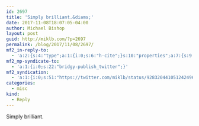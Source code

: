 ```yaml
---
id: 2697
title: 'Simply brilliant.&diams;'
date: 2017-11-08T18:07:05-04:00
author: Michael Bishop
layout: post
guid: http://miklb.com/?p=2697
permalink: /blog/2017/11/08/2697/
mf2_in-reply-to:
  - 'a:2:{s:4:"type";a:1:{i:0;s:6:"h-cite";}s:10:"properties";a:7:{s:9:"published";a:1:{i:0;s:25:"2017-11-08T17:43:23+00:00";}s:7:"updated";a:1:{i:0;s:25:"2017-11-08T17:43:23+00:00";}s:7:"summary";a:1:{i:0;s:166:"I think I’ll use these extra characters from Twitter to attach a link back to the original canonical URL of each note on my own site.https://adactio.com/notes/13069";}s:3:"url";a:1:{i:0;s:53:"https://twitter.com/adactio/status/928317035880288256";}s:8:"category";a:1:{i:0;s:0:"";}s:11:"publication";a:1:{i:0;s:7:"Twitter";}s:6:"author";a:3:{s:4:"name";s:12:"Jeremy Keith";s:3:"url";s:27:"https://twitter.com/adactio";s:5:"photo";s:75:"https://pbs.twimg.com/profile_images/727173860764844032/0hGX9DZG_bigger.jpg";}}}'
mf2_mp-syndicate-to:
  - 'a:1:{i:0;s:22:"bridgy-publish_twitter";}'
mf2_syndication:
  - 'a:1:{i:0;s:51:"https://twitter.com/miklb/status/928320441051242496";}'
categories:
  - misc
kind:
  - Reply
---
```

Simply brilliant.